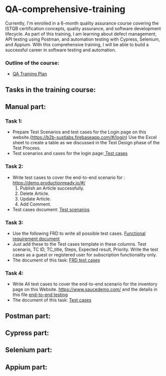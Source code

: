 # QA-comprehensive-training
Currently, I'm enrolled in a 6-month quality assurance course covering the ISTQB certification concepts, quality assurance, and software development lifecycle. As part of this training, I am learning about defect management, API testing using Postman, and automation testing with Cypress, Selenium, and Appium. With this comprehensive training, I will be able to build a successful career in software testing and automation.
### Outline of the course: 
* [QA Training Plan](https://drive.google.com/file/d/1Bo2FwTEmI22wjJzedoS3yVqGo5ntfXer/view?usp=sharing)
## Tasks in the training course: 
## Manual part:
### Task 1:
* Prepare Test Scenarios and test cases for the Login page on this website.(https://b2b-sustlabs.firebaseapp.com/#/login)
  Use the Excel sheet to create a table as we discussed in the Test Design phase of the Test Process.
* Test scenarios and cases for the login page:[ Test cases](https://docs.google.com/spreadsheets/d/1yPxvWRAyshBvpHwELeW4r_IgvT9p8zJa/edit?usp=sharing&ouid=106017829505047848790&rtpof=true&sd=true)

### Task 2:
* Write test cases to cover the end-to-end scenario for :
        https://demo.productionready.io/#/
   1. Publish an Article successfully.
   2. Delete Article.
   3. Update Article.
   4. Add Comment.
 * Test cases document: [Test scenarios ](https://docs.google.com/spreadsheets/d/1oEb5LGUKjEqkTgqdL2oOeoBB-Q6SCwHE/edit?usp=sharing&ouid=106017829505047848790&rtpof=true&sd=true)

### Task 3: 
* Use the following FRD to write all possible test cases. 
[Functional requirement document](https://drive.google.com/file/d/17uQ4xFadHcjH3JPVTQp27yNWK473qGQ1/view?usp=sharing)
* Just add these to the Test cases template in these columns. 
Test scenario, TC ID, TC_title, Steps, Expected result, Priority. 
Write the test cases as a guest or registered user for subscription functionality only.
* The document of this task: [FRD test cases](https://docs.google.com/spreadsheets/d/1CPOeYdkmm74SG5URLD7nfcAGjWSca0_e/edit?usp=sharing&ouid=106017829505047848790&rtpof=true&sd=true)

### Task 4:
* Write All test cases to cover the end-to-end scenario for the inventory page on this Website. 
 https://www.saucedemo.com/
and the details in this file [end-to-end testing](https://drive.google.com/file/d/1rH58R1E_Vr60WdhHzX-bEKULEXOrkMbi/view?usp=sharing)
* The document of this task: [ Test cases](https://docs.google.com/spreadsheets/d/1oFnlU7qoskPtp4WZIlmnxVUYjMMnjgJs/edit?usp=sharing&ouid=106017829505047848790&rtpof=true&sd=true)

## Postman part:
## Cypress part:
## Selenium part:
## Appium part: 



